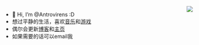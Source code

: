<img align="right" src="https://github-readme-stats.vercel.app/api?username=Antrovirens&show_icons=true&icon_color=CE1D2D&text_color=718096&bg_color=ffffff&hide_title=true" />

- 👋 Hi, I’m @Antrovirens :D
- 想过平静的生活，喜欢[音乐](https://www.last.fm/user/Atrovirens)和[游戏](https://space.bilibili.com/152030941)
- 偶尔会更新[博客](https://blog.csdn.net/weixin_43240950?spm=1010.2135.3001.5421)和[主页](https://antrovirens.github.io/)
- 如果需要的话可以email我

